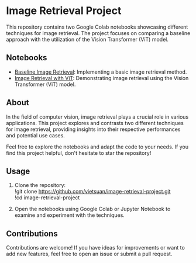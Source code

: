 # Image Retrieval Project

This repository contains two Google Colab notebooks showcasing different techniques for image retrieval. The project focuses on comparing a baseline approach with the utilization of the Vision Transformer (ViT) model.

## Notebooks

- [Baseline Image Retrieval](image_retrieval_baseline.ipynb): Implementing a basic image retrieval method.
- [Image Retrieval with ViT](image_retrieval_using_vit.ipynb): Demonstrating image retrieval using the Vision Transformer (ViT) model.

## About

In the field of computer vision, image retrieval plays a crucial role in various applications. This project explores and contrasts two different techniques for image retrieval, providing insights into their respective performances and potential use cases.

Feel free to explore the notebooks and adapt the code to your needs. If you find this project helpful, don't hesitate to star the repository!

## Usage

1. Clone the repository: <br>
!git clone https://github.com/vietsuan/image-retrieval-project.git <br>
!cd image-retrieval-project

2. Open the notebooks using Google Colab or Jupyter Notebook to examine and experiment with the techniques.

## Contributions

Contributions are welcome! If you have ideas for improvements or want to add new features, feel free to open an issue or submit a pull request.
